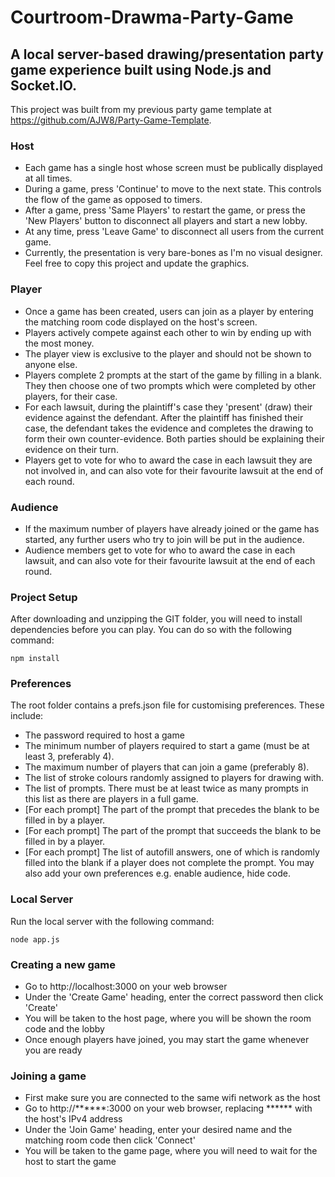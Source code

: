 # Courtroom-Drawma-Party-Game

## A local server-based drawing/presentation party game experience built using Node.js and Socket.IO.

This project was built from my previous party game template at https://github.com/AJW8/Party-Game-Template.

### Host
- Each game has a single host whose screen must be publically displayed at all times.
- During a game, press 'Continue' to move to the next state. This controls the flow of the game as opposed to timers.
- After a game, press 'Same Players' to restart the game, or press the 'New Players' button to disconnect all players and start a new lobby.
- At any time, press 'Leave Game' to disconnect all users from the current game.
- Currently, the presentation is very bare-bones as I'm no visual designer.  Feel free to copy this project and update the graphics.

### Player
- Once a game has been created, users can join as a player by entering the matching room code displayed on the host's screen.
- Players actively compete against each other to win by ending up with the most money.
- The player view is exclusive to the player and should not be shown to anyone else.
- Players complete 2 prompts at the start of the game by filling in a blank.  They then choose one of two prompts which were completed by other players, for their case.
- For each lawsuit, during the plaintiff's case they 'present' (draw) their evidence against the defendant.  After the plaintiff has finished their case, the defendant takes the evidence and completes the drawing to form their own counter-evidence.  Both parties should be explaining their evidence on their turn.
- Players get to vote for who to award the case in each lawsuit they are not involved in, and can also vote for their favourite lawsuit at the end of each round.

### Audience
- If the maximum number of players have already joined or the game has started, any further users who try to join will be put in the audience.
- Audience members get to vote for who to award the case in each lawsuit, and can also vote for their favourite lawsuit at the end of each round.

### Project Setup
After downloading and unzipping the GIT folder, you will need to install dependencies before you can play.  You can do so with the following command:
```
npm install
```

### Preferences
The root folder contains a prefs.json file for customising preferences.  These include:
- The password required to host a game
- The minimum number of players required to start a game (must be at least 3, preferably 4).
- The maximum number of players that can join a game (preferably 8).
- The list of stroke colours randomly assigned to players for drawing with.
- The list of prompts.  There must be at least twice as many prompts in this list as there are players in a full game.
- [For each prompt] The part of the prompt that precedes the blank to be filled in by a player.
- [For each prompt] The part of the prompt that succeeds the blank to be filled in by a player.
- [For each prompt] The list of autofill answers, one of which is randomly filled into the blank if a player does not complete the prompt.
You may also add your own preferences e.g. enable audience, hide code.

### Local Server
Run the local server with the following command:
```
node app.js
```

### Creating a new game
- Go to http://localhost:3000 on your web browser
- Under the 'Create Game' heading, enter the correct password then click 'Create'
- You will be taken to the host page, where you will be shown the room code and the lobby
- Once enough players have joined, you may start the game whenever you are ready

### Joining a game
- First make sure you are connected to the same wifi network as the host
- Go to http://******:3000 on your web browser, replacing ****** with the host's IPv4 address
- Under the 'Join Game' heading, enter your desired name and the matching room code then click 'Connect'
- You will be taken to the game page, where you will need to wait for the host to start the game
